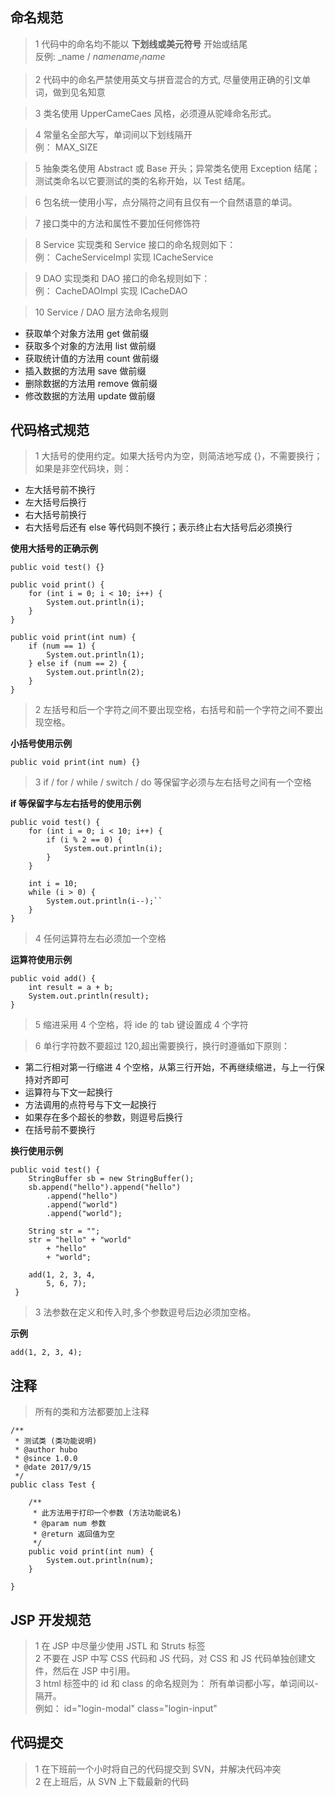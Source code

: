 ## 命名规范


> 1 代码中的命名均不能以 **下划线或美元符号** 开始或结尾   
> 反例: _name / $name name_ / name$


> 2 代码中的命名严禁使用英文与拼音混合的方式,
>   尽量使用正确的引文单词，做到见名知意

> 3 类名使用 UpperCameCaes 风格，必须遵从驼峰命名形式。

> 4 常量名全部大写，单词间以下划线隔开    
> 例： MAX_SIZE

> 5 抽象类名使用 Abstract 或 Base 开头；异常类名使用 Exception 结尾；测试类命名以它要测试的类的名称开始，以 Test 结尾。

> 6 包名统一使用小写，点分隔符之间有且仅有一个自然语意的单词。

> 7 接口类中的方法和属性不要加任何修饰符

> 8 Service 实现类和 Service 接口的命名规则如下：  
> 例： CacheServiceImpl 实现 ICacheService

> 9 DAO 实现类和 DAO 接口的命名规则如下：   
> 例： CacheDAOImpl 实现 ICacheDAO

> 10 Service / DAO 层方法命名规则
- 获取单个对象方法用 get 做前缀
- 获取多个对象的方法用 list 做前缀
- 获取统计值的方法用 count 做前缀
- 插入数据的方法用 save 做前缀
- 删除数据的方法用 remove 做前缀
- 修改数据的方法用 update 做前缀

## 代码格式规范

> 1 大括号的使用约定。如果大括号内为空，则简洁地写成 {}，不需要换行；如果是非空代码块，则：  
- 左大括号前不换行
- 左大括号后换行
- 右大括号前换行
- 右大括号后还有 else 等代码则不换行；表示终止右大括号后必须换行

**使用大括号的正确示例**
```
public void test() {}

public void print() {
    for (int i = 0; i < 10; i++) {
        System.out.println(i);
    }
}

public void print(int num) {
    if (num == 1) {
        System.out.println(1);
    } else if (num == 2) {
        System.out.println(2);
    }
}
```

> 2 左括号和后一个字符之间不要出现空格，右括号和前一个字符之间不要出现空格。

**小括号使用示例**
```
public void print(int num) {}
```

> 3 if / for / while / switch / do 等保留字必须与左右括号之间有一个空格

**if 等保留字与左右括号的使用示例**
```
public void test() {
    for (int i = 0; i < 10; i++) {
        if (i % 2 == 0) {
            System.out.println(i);
        }
    }

    int i = 10;
    while (i > 0) {
        System.out.println(i--);``
    }
}
```

> 4 任何运算符左右必须加一个空格

**运算符使用示例**
```
public void add() {
    int result = a + b;
    System.out.println(result);
}
```

> 5 缩进采用 4 个空格，将 ide 的 tab 键设置成 4 个字符

> 6 单行字符数不要超过 120,超出需要换行，换行时遵循如下原则：
- 第二行相对第一行缩进 4 个空格，从第三行开始，不再继续缩进，与上一行保持对齐即可
- 运算符与下文一起换行
- 方法调用的点符号与下文一起换行
- 如果存在多个超长的参数，则逗号后换行
- 在括号前不要换行

**换行使用示例**
```
public void test() {
    StringBuffer sb = new StringBuffer();
    sb.append("hello").append("hello")
        .append("hello")
        .append("world")
        .append("world");

    String str = "";
    str = "hello" + "world"
        + "hello"
        + "world";

    add(1, 2, 3, 4,
        5, 6, 7);
 }

```

> 3 法参数在定义和传入时,多个参数逗号后边必须加空格。

**示例**
```
add(1, 2, 3, 4);
```

## 注释
> 所有的类和方法都要加上注释

```
/**
 * 测试类 (类功能说明)
 * @author hubo
 * @since 1.0.0
 * @date 2017/9/15
 */
public class Test {

    /**
     * 此方法用于打印一个参数 (方法功能说名)
     * @param num 参数
     * @return 返回值为空
     */
    public void print(int num) {
        System.out.println(num);
    }

}
```


## JSP 开发规范
> 1 在 JSP 中尽量少使用 JSTL 和 Struts 标签  
 2 不要在 JSP 中写 CSS 代码和 JS 代码，对 CSS 和 JS 代码单独创建文件，然后在 JSP 中引用。  
 3 html 标签中的 id 和 class 的命名规则为：
 所有单词都小写，单词间以-隔开。   
 例如： id="login-modal" class="login-input"   

## 代码提交
> 1 在下班前一个小时将自己的代码提交到 SVN，并解决代码冲突  
  2 在上班后，从 SVN 上下载最新的代码
